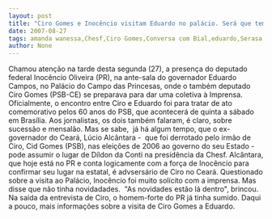 ```yaml
---
layout: post
title: "Ciro Gomes e Inocêncio visitam Eduardo no palácio. Será que tem Chesf nessa conversa?"
date: 2007-08-27
tags: amanda wanessa,Chesf,Ciro Gomes,Conversa com Bial,eduardo,Serasa
author: None
---
```

Chamou aten&ccedil;&atilde;o na tarde desta segunda (27), a presen&ccedil;a do deputado federal Inoc&ecirc;ncio Oliveira (PR), na ante-sala do governador Eduardo Campos, no Pal&aacute;cio do Campo das Princesas, onde o tamb&eacute;m deputado Ciro Gomes (PSB-CE) se preparava para dar uma coletiva &agrave; Imprensa.
Oficialmente, o encontro&nbsp;entre Ciro e Eduardo foi para tratar de ato comemorativo pelos 60 anos do PSB, que acontecer&aacute; de quinta a s&aacute;bado em Bras&iacute;lia. Aos&nbsp;jornalistas, os dois tamb&eacute;m falaram, &eacute; claro,&nbsp;sobre sucess&atilde;o e mensal&atilde;o.
Mas se sabe,&nbsp; j&aacute; h&aacute; algum tempo, que o ex-governador do Cear&aacute;, L&uacute;cio Alc&acirc;ntara - &nbsp;que foi derrotado pelo irm&atilde;o de Ciro, Cid Gomes (PSB), nas elei&ccedil;&otilde;es de 2006 ao governo do seu Estado - pode assumir o lugar de D&iacute;ldon da Conti na presid&ecirc;ncia da Chesf.
Alc&acirc;ntara, que hoje est&aacute; no PR e conta logicamente com a for&ccedil;a de Inoc&ecirc;ncio para confirmar seu lugar na estatal, &eacute; advsers&aacute;rio de Ciro no Cear&aacute;. 
Questionado sobre a visita ao Pal&aacute;cio, Inoc&ecirc;ncio foi muito sol&iacute;cito com a imprensa. Mas disse que&nbsp;n&atilde;o tinha novidadades.&nbsp; &quot;As novidades est&atilde;o l&aacute; dentro&quot;, brincou.&nbsp; Na sa&iacute;da da entrevista de Ciro, o homem-forte do PR j&aacute; tinha sumido.
Daqui a pouco, mais informa&ccedil;&otilde;es sobre a visita de Ciro Gomes a Eduardo. 